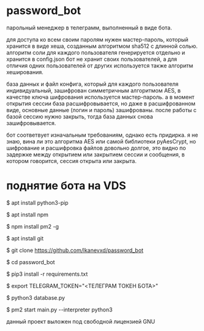 # password_bot

парольный менеджер в телеграмм, выполненный в виде бота.

для доступа ко всем своим паролям нужен мастер-пароль, который хранится в виде хеша, созданным алгоритмом sha512 с длинной солью.
алгоритм соли для каждого пользователя генерируется отдельно и хранится в config.json
бот не хранит своих пользователей, а для отличия одних пользователей от других используется также алгоритм хеширования.

база данных и файл конфига, который для каждого пользователя индивидуальный, зашифрован симметричным алгоритмом AES, в качестве ключа шифрования используется мастер-пароль.
а в момент открытия сессии база расшифровывается, но даже в расшифрованном виде, основные данные (логин и пароль) зашифрованы.
после работы с базой сессию нужно закрыть, тогда база данных снова зашифровывается.

бот соответвует изначальным требованиям, однако есть придирка. я не знаю, вина ли это алгоритма AES или самой библиотеки pyAesCrypt, но шифрование и расшифровка файлов довольно долгое, это видно по задержке между открытием или закрытием сессии и сообщения, в котором говорится, сессия открыта или закрыта.

# поднятие бота на VDS

   $ apt install python3-pip
  
   $ apt install npm
  
   $ npm install pm2 -g
  
   $ apt install git
  
   $ git clone https://github.com/lkanevxd/password_bot
  
   $ cd password_bot
  
   $ pip3 install -r requirements.txt
   
   $ export TELEGRAM_TOKEN="<ТЕЛЕГРАМ ТОКЕН БОТА>"
  
   $ python3 database.py
  
   $ pm2 start main.py --interpreter python3

данный проект выложен под свободной лицензией GNU
